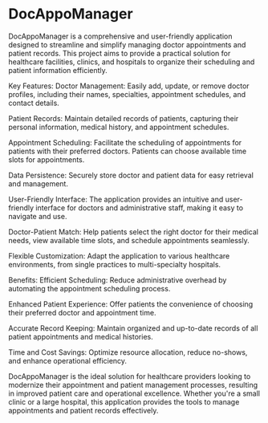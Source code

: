 # DocAppoManager
DocAppoManager is a comprehensive and user-friendly application designed to streamline and simplify managing doctor appointments and patient records. This project aims to provide a practical solution for healthcare facilities, clinics, and hospitals to organize their scheduling and patient information efficiently.


Key Features:
Doctor Management: Easily add, update, or remove doctor profiles, including their names, specialties, appointment schedules, and contact details.

Patient Records: Maintain detailed records of patients, capturing their personal information, medical history, and appointment schedules.

Appointment Scheduling: Facilitate the scheduling of appointments for patients with their preferred doctors. Patients can choose available time slots for appointments.

Data Persistence: Securely store doctor and patient data for easy retrieval and management.

User-Friendly Interface: The application provides an intuitive and user-friendly interface for doctors and administrative staff, making it easy to navigate and use.

Doctor-Patient Match: Help patients select the right doctor for their medical needs, view available time slots, and schedule appointments seamlessly.

Flexible Customization: Adapt the application to various healthcare environments, from single practices to multi-specialty hospitals.

Benefits:
Efficient Scheduling: Reduce administrative overhead by automating the appointment scheduling process.

Enhanced Patient Experience: Offer patients the convenience of choosing their preferred doctor and appointment time.

Accurate Record Keeping: Maintain organized and up-to-date records of all patient appointments and medical histories.

Time and Cost Savings: Optimize resource allocation, reduce no-shows, and enhance operational efficiency.

DocAppoManager is the ideal solution for healthcare providers looking to modernize their appointment and patient management processes, resulting in improved patient care and operational excellence. Whether you're a small clinic or a large hospital, this application provides the tools to manage appointments and patient records effectively.
